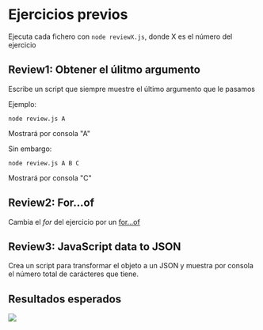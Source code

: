 # Ejercicios previos 

Ejecuta cada fichero con `node reviewX.js`, donde X es el número del ejercicio

## Review1: Obtener el úlitmo argumento

Escribe un script que siempre muestre el último argumento que le pasamos 

Ejemplo:

`node review.js A`

Mostrará por consola "A"

Sin embargo:

`node review.js A B C`

Mostrará por consola "C"

## Review2: For...of

Cambia el _for_ del ejercicio por un [for...of](https://developer.mozilla.org/en-US/docs/Web/JavaScript/Reference/Statements/for...of)

## Review3: JavaScript data to JSON

Crea un script para transformar el objeto a un JSON y muestra por consola el número total de carácteres que tiene.

## Resultados esperados

![](https://oscarm.tinytake.com/media/1757f8d?filename=1745822598165_TinyTake28-04-2025-08-43-15_638814193977688745.png&sub_type=thumbnail_preview&type=attachment&width=796&height=106)

